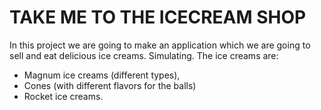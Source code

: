 # TAKE ME TO THE ICECREAM SHOP
In this project we are going to make an application which we are going to sell and eat delicious ice creams.
Simulating. 
The ice creams are: 
- Magnum ice creams (different types),
- Cones (with different flavors for the balls) 
- Rocket ice creams.
